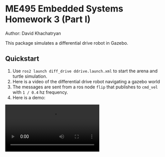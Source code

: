 # ME495 Embedded Systems Homework 3 (Part I)

Author: David Khachatryan

This package simulates a differential drive robot in Gazebo.

## Quickstart
1. Use `ros2 launch diff_drive ddrive.launch.xml` to start the arena and turtle simulation.
2. Here is a video of the differential drive robot navigating a gazebo world
3. The messages are sent from a ros node `flip` that publishes to `cmd_vel` with `1 / 0.4` hz frequency.
4. Here is a demo:

<video src="https://github.com/user-attachments/assets/80343329-1a53-41b0-b000-4ca64625e59c" controls="controls" style="max-width: 100%; height: auto;">
    Your browser does not support the video tag.
</video>

